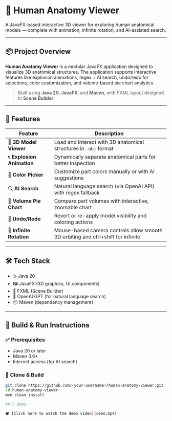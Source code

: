 # 🧠 Human Anatomy Viewer

A JavaFX-based interactive 3D viewer for exploring human anatomical models — complete with animation, infinite rotation, and AI-assisted search.

---

## 📦 Project Overview

**Human Anatomy Viewer** is a modular JavaFX application designed to visualize 3D anatomical structures. The application supports interactive features like explosion animations, regex + AI search, undo/redo for selections, color customization, and volume-based pie chart analytics.

> Built using **Java 20**, **JavaFX**, and **Maven**, with FXML layout designed in **Scene Builder**.

---

## 🚀 Features

| Feature                | Description                                                                 |
|------------------------|-----------------------------------------------------------------------------|
| 🧩 **3D Model Viewer** | Load and interact with 3D anatomical structures in `.obj` format             |
| 🌀 **Explosion Animation** | Dynamically separate anatomical parts for better inspection                |
| 🎨 **Color Picker**     | Customize part colors manually or with AI suggestions                      |
| 🔍 **AI Search**        | Natural language search (via OpenAI API) with regex fallback                |
| 🎯 **Volume Pie Chart** | Compare part volumes with interactive, zoomable chart                       |
| 🔄 **Undo/Redo**        | Revert or re-apply model visibility and coloring actions                    |
| 🧭 **Infinite Rotation**| Mouse-based camera controls allow smooth 3D orbiting and ctrl+shift for infinite                       |

---

## 🛠 Tech Stack

- ☕ Java 20
- 🖼 JavaFX (3D graphics, UI components)
- 📄 FXML (Scene Builder)
- 🧠 OpenAI GPT (for natural language search)
- 📦 Maven (dependency management)

---

## 🧰 Build & Run Instructions

### ✅ Prerequisites

- Java 20 or later
- Maven 3.6+
- Internet access (for AI search)

### 🔧 Clone & Build

```bash
git clone https://github.com/<your-username>/human-anatomy-viewer.git
cd human-anatomy-viewer
mvn clean install

## 🎥 Demo

📽️ [Click here to watch the demo video](demo.mp4)